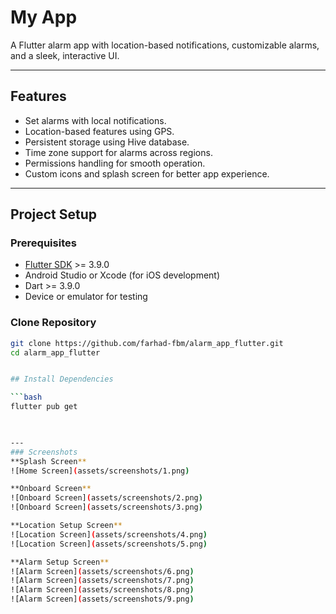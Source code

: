 # My App

A Flutter alarm app with location-based notifications, customizable alarms, and a sleek, interactive UI.

---

## Features

- Set alarms with local notifications.  
- Location-based features using GPS.  
- Persistent storage using Hive database.  
- Time zone support for alarms across regions.  
- Permissions handling for smooth operation.  
- Custom icons and splash screen for better app experience.  

---

## Project Setup

### Prerequisites

- [Flutter SDK](https://docs.flutter.dev/get-started/install) >= 3.9.0  
- Android Studio or Xcode (for iOS development)  
- Dart >= 3.9.0  
- Device or emulator for testing  

### Clone Repository

```bash
git clone https://github.com/farhad-fbm/alarm_app_flutter.git
cd alarm_app_flutter


## Install Dependencies

```bash
flutter pub get


  
---
### Screenshots
**Splash Screen**  
![Home Screen](assets/screenshots/1.png)

**Onboard Screen**  
![Onboard Screen](assets/screenshots/2.png)
![Onboard Screen](assets/screenshots/3.png)

**Location Setup Screen**  
![Location Screen](assets/screenshots/4.png)
![Location Screen](assets/screenshots/5.png)

**Alarm Setup Screen**  
![Alarm Screen](assets/screenshots/6.png)
![Alarm Screen](assets/screenshots/7.png)
![Alarm Screen](assets/screenshots/8.png)
![Alarm Screen](assets/screenshots/9.png)
